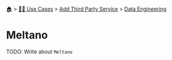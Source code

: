 <!--startTocHeader-->
[🏠](../../../README.md) > [👷🏽 Use Cases](../../README.md) > [Add Third Party Service](../README.md) > [Data Engineering](README.md)
# Meltano
<!--endTocHeader-->
TODO: Write about `Meltano`
<!--startTocSubtopic-->

<!--endTocSubtopic-->